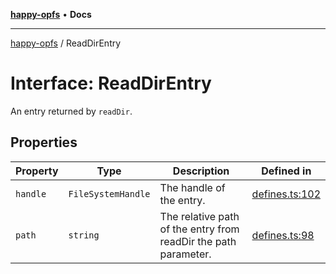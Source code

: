 [**happy-opfs**](../README.md) • **Docs**

***

[happy-opfs](../README.md) / ReadDirEntry

# Interface: ReadDirEntry

An entry returned by `readDir`.

## Properties

| Property | Type | Description | Defined in |
| ------ | ------ | ------ | ------ |
| `handle` | `FileSystemHandle` | The handle of the entry. | [defines.ts:102](https://github.com/JiangJie/happy-opfs/blob/d68792f9a5e7b6adf88f024f94912569e3fce9ab/src/fs/defines.ts#L102) |
| `path` | `string` | The relative path of the entry from readDir the path parameter. | [defines.ts:98](https://github.com/JiangJie/happy-opfs/blob/d68792f9a5e7b6adf88f024f94912569e3fce9ab/src/fs/defines.ts#L98) |
